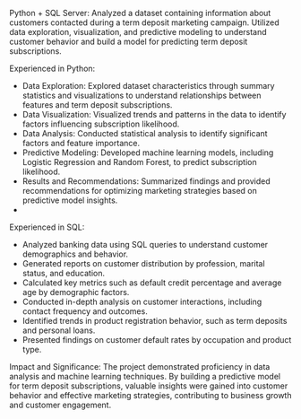 Python + SQL Server: Analyzed a dataset containing information about customers contacted during a term deposit marketing campaign. Utilized data exploration, visualization, and predictive modeling to understand customer behavior and build a model for predicting term deposit subscriptions.

Experienced in Python:
- Data Exploration: Explored dataset characteristics through summary statistics and visualizations to understand relationships between features and term deposit subscriptions.
- Data Visualization: Visualized trends and patterns in the data to identify factors influencing subscription likelihood.
- Data Analysis: Conducted statistical analysis to identify significant factors and feature importance.
- Predictive Modeling: Developed machine learning models, including Logistic Regression and Random Forest, to predict subscription likelihood.
- Results and Recommendations: Summarized findings and provided recommendations for optimizing marketing strategies based on predictive model insights.
- 
Experienced in SQL:
- Analyzed banking data using SQL queries to understand customer demographics and behavior.
- Generated reports on customer distribution by profession, marital status, and education.
- Calculated key metrics such as default credit percentage and average age by demographic factors.
- Conducted in-depth analysis on customer interactions, including contact frequency and outcomes.
- Identified trends in product registration behavior, such as term deposits and personal loans.
- Presented findings on customer default rates by occupation and product type.
  
Impact and Significance: The project demonstrated proficiency in data analysis and machine learning techniques. By building a predictive model for term deposit subscriptions, valuable insights were gained into customer behavior and effective marketing strategies, contributing to business growth and customer engagement.

